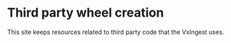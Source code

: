 # Third party wheel creation

This site keeps resources related to third party code that the VxIngest uses.
